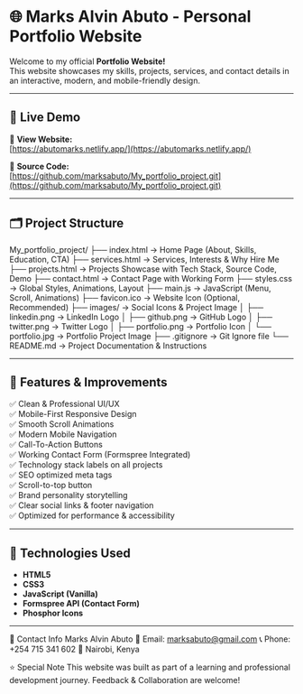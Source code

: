 # 🌐 Marks Alvin Abuto - Personal Portfolio Website

Welcome to my official **Portfolio Website!**  
This website showcases my skills, projects, services, and contact details in an interactive, modern, and mobile-friendly design.

---

## 🚀 Live Demo

🔗 **View Website:**  
[https://abutomarks.netlify.app/](https://abutomarks.netlify.app/)

📂 **Source Code:**  
[https://github.com/marksabuto/My_portfolio_project.git](https://github.com/marksabuto/My_portfolio_project.git)

---

## 🗂️ Project Structure


My_portfolio_project/
├── index.html           → Home Page (About, Skills, Education, CTA)
├── services.html        → Services, Interests & Why Hire Me
├── projects.html        → Projects Showcase with Tech Stack, Source Code, Demo
├── contact.html         → Contact Page with Working Form
├── styles.css           → Global Styles, Animations, Layout
├── main.js              → JavaScript (Menu, Scroll, Animations)
├── favicon.ico          → Website Icon (Optional, Recommended)
├── images/              → Social Icons & Project Image
│   ├── linkedin.png     → LinkedIn Logo
│   ├── github.png       → GitHub Logo
│   ├── twitter.png      → Twitter Logo
│   ├── portfolio.png    → Portfolio Icon
│   └── portfolio.jpg    → Portfolio Project Image
├── .gitignore           → Git Ignore file
└── README.md            → Project Documentation & Instructions


---

## 🎯 Features & Improvements

✅ Clean & Professional UI/UX  
✅ Mobile-First Responsive Design  
✅ Smooth Scroll Animations  
✅ Modern Mobile Navigation  
✅ Call-To-Action Buttons  
✅ Working Contact Form (Formspree Integrated)  
✅ Technology stack labels on all projects  
✅ SEO optimized meta tags  
✅ Scroll-to-top button  
✅ Brand personality storytelling  
✅ Clear social links & footer navigation  
✅ Optimized for performance & accessibility

---

## 🧰 Technologies Used

- **HTML5**
- **CSS3**
- **JavaScript (Vanilla)**
- **Formspree API (Contact Form)**
- **Phosphor Icons**

---



📩 Contact Info
Marks Alvin Abuto
📧 Email: marksabuto@gmail.com
📞 Phone: +254 715 341 602
📍 Nairobi, Kenya

⭐ Special Note
This website was built as part of a learning and professional development journey. Feedback & Collaboration are welcome!